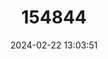 ---
title: "154844"
category: "Platybelone argalus"
draft: false
date: 2024-02-22 13:03:51
languages:
  English: ["Keeltail Needlefish"]
---